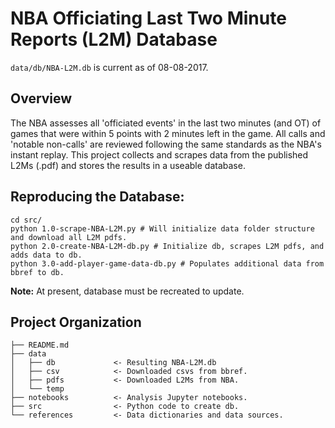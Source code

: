 # NBA Officiating Last Two Minute Reports (L2M) Database
`data/db/NBA-L2M.db` is current as of 08-08-2017.

## Overview
The NBA assesses all 'officiated events' in the last two minutes (and OT) of games that were within 5 points with 2 minutes left in the game. All calls and 'notable non-calls' are reviewed following the same standards as the NBA's instant replay. This project collects and scrapes data from the published L2Ms (.pdf) and stores the results in a useable database.

## Reproducing the Database:

```
cd src/
python 1.0-scrape-NBA-L2M.py # Will initialize data folder structure and download all L2M pdfs.
python 2.0-create-NBA-L2M-db.py # Initialize db, scrapes L2M pdfs, and adds data to db.
python 3.0-add-player-game-data-db.py # Populates additional data from bbref to db.
```

__Note:__ At present, database must be recreated to update.

## Project Organization

    ├── README.md
    ├── data
    │   ├── db             <- Resulting NBA-L2M.db
    │   ├── csv            <- Downloaded csvs from bbref.
    │   ├── pdfs           <- Downloaded L2Ms from NBA.
    │   └── temp
    ├── notebooks          <- Analysis Jupyter notebooks.
    ├── src                <- Python code to create db.
    └── references         <- Data dictionaries and data sources.
